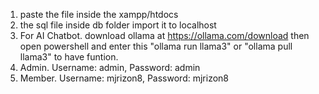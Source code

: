 1. paste the file inside the xampp/htdocs
2. the sql file inside db folder import it to localhost
3. For AI Chatbot. download ollama at https://ollama.com/download then open powershell and enter this "ollama run llama3" or "ollama pull llama3" to have funtion.
4. Admin. Username: admin, Password: admin
5. Member. Username: mjrizon8, Password: mjrizon8
